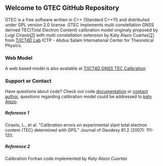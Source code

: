 ## Welcome to GTEC GitHub Repository

GTEC is a free software written in C++ (Standard C++11) and distributed under GPL version 2.0 license. GTEC implements multi constellation GNSS derived TEC(Total Electron Content) calibration model originaly proposed by _Luigi Ciraolo_[[1]](#ref1) with multi constellation extension by Katy Alazo Cuartas[[2]](#ref2) from [T/ICT4D Lab](http://t-ict4d.ictp.it/nequick2/gnss-tec-calibration) ICTP - Abdus Salam International Center for Theoretical Physics.


### Web Model
A web based model is also available at [T/ICT4D GNSS TEC Calibration](http://t-ict4d.ictp.it/nequick2/gps-tec-calibration-online)


### Support or Contact

Have questions about code? Check out code [documentation](https://github.com/mowaisarain/GTEC/doc/) or [contact author](mailto:owaisarain@gmail.com), questions regarding calibration model could be addressed to [_katy Alazo_](mailto:kalazo_c@ictp.it ).


##### <a name="ref1"></a>Reference 1
Ciraolo, L., et al. "Calibration errors on experimental slant total electron content (TEC) determined with GPS." Journal of Geodesy 81.2 (2007): 111-120.

##### <a name="ref2"></a>Reference 2
Calibration Fortran code implemented by _Katy Alazo Cuartas_


